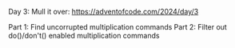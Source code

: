Day 3: Mull it over: https://adventofcode.com/2024/day/3

Part 1: Find uncorrupted multiplication commands
Part 2: Filter out do()/don't() enabled multiplication commands